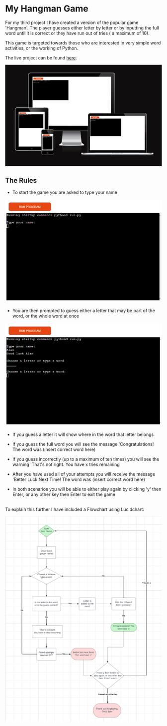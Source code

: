 # My Hangman Game

For my third project I have created a version of the popular game 'Hangman'. The player guesses either letter by letter or by inputting the full word until it is correct or they have run out of tries ( a maximum of 10).

This game is targeted towards those who are interested in very simple word activities, or the working of Python.

The live project can be found [here](https://project3--hangman-4b777c3fbb05.herokuapp.com/).

![Am I Responsive](documentation/AmIResponsive.png)

## The Rules

- To start the game you are asked to type your name

![Type Your Name](documentation/TypeYourName.png)

- You are then prompted to guess either a letter that may be part of the word, or the whole word at once

![Good Luck Choose A Letter](documentation/GoodLuckChooseALetter.png)

- If you guess a letter it will show where in the word that letter belongs

- If you guess the full word you will see the message 'Congratulations! The word was (insert correct word here)

- If you guess incorrectly (up to a maximum of ten times) you will see the warning 'That's not right. You have x tries remaining

- After you have used all of your attempts you will receive the message 'Better Luck Next Time! The word was (insert correct word here)

- In both scenarios you will be able to either play again by clicking 'y' then Enter, or any other key then Enter to exit the game

<br>
To explain this further I have included a Flowchart using Lucidchart:

![Flowchart](documentation/HangmanFlowchart.png)





